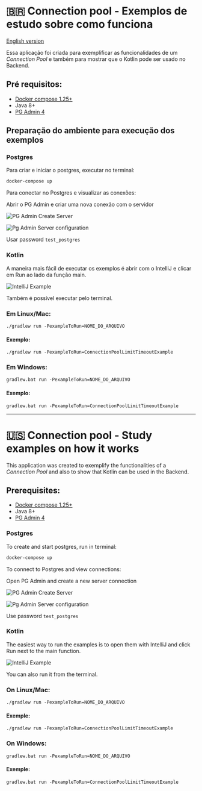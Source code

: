 # 🇧🇷 Connection pool - Exemplos de estudo  sobre como funciona
[English version](#-connection-pool---study-examples-on-how-it-works)

Essa aplicação foi criada para exemplificar as funcionalidades de um _Connection Pool_ 
e também para mostrar que o Kotlin pode ser usado no Backend.

## Pré requisitos:
- [Docker compose 1.25+](https://docs.docker.com/compose/install/)
- Java 8+
- [PG Admin 4](https://www.pgadmin.org/download/)

## Preparação do ambiente para execução dos exemplos

### Postgres
Para criar e iniciar o postgres, executar no terminal:
```bash
docker-compose up
```

Para conectar no Postgres e visualizar as conexões:

Abrir o PG Admin e criar uma nova conexão com o servidor

![PG Admin Create Server](img/PgAdminCreateServer1.png)

![Pg Admin Server configuration](img/PgAdminCreateServer2.png)

Usar password `test_postgres`

### Kotlin
A maneira mais fácil de executar os exemplos é abrir com o IntelliJ e clicar em Run ao lado da função main.

![IntelliJ Example](img/IntelliJExample.png)

Também é possível executar pelo terminal.
### Em Linux/Mac:
```shell
./gradlew run -PexampleToRun=NOME_DO_ARQUIVO
```
#### Exemplo:
```shell
./gradlew run -PexampleToRun=ConnectionPoolLimitTimeoutExample
```

### Em Windows:
```shell
gradlew.bat run -PexampleToRun=NOME_DO_ARQUIVO
```
#### Exemplo:
```shell
gradlew.bat run -PexampleToRun=ConnectionPoolLimitTimeoutExample
```

---

# 🇺🇸 Connection pool - Study examples on how it works
This application was created to exemplify the functionalities of a _Connection Pool_
and also to show that Kotlin can be used in the Backend.

## Prerequisites:
- [Docker compose 1.25+](https://docs.docker.com/compose/install/)
- Java 8+
- [PG Admin 4](https://www.pgadmin.org/download/)

### Postgres
To create and start postgres, run in terminal:
```bash
docker-compose up
```

To connect to Postgres and view connections:

Open PG Admin and create a new server connection

![PG Admin Create Server](img/PgAdminCreateServer1.png)

![Pg Admin Server configuration](img/PgAdminCreateServer2.png)

Use password `test_postgres`

### Kotlin
The easiest way to run the examples is to open them with IntelliJ and click Run next to the main function.

![IntelliJ Example](img/IntelliJExample.png)

You can also run it from the terminal.

### On Linux/Mac:
```shell
./gradlew run -PexampleToRun=NOME_DO_ARQUIVO
```
#### Exemple:
```shell
./gradlew run -PexampleToRun=ConnectionPoolLimitTimeoutExample
```

### On Windows:
```shell
gradlew.bat run -PexampleToRun=NOME_DO_ARQUIVO
```
#### Exemple:
```shell
gradlew.bat run -PexampleToRun=ConnectionPoolLimitTimeoutExample
```
